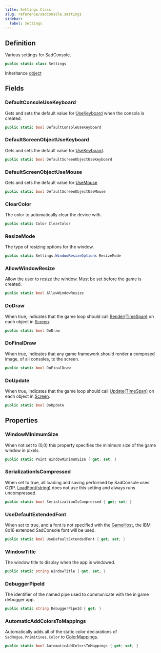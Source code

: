 ```yaml
---
title: Settings Class
slug: reference/sadconsole.settings
sidebar:
  label: Settings
---
```

## Definition

Various settings for SadConsole.

```csharp title="C#"
public static class Settings
```

Inheritance [object](https://learn.microsoft.com/dotnet/api/system.object/)

## Fields

### DefaultConsoleUseKeyboard

Gets and sets the default value for [UseKeyboard](../sadconsole.iscreenobject/#usekeyboard/) when the console is created.

```csharp title="C#"
public static bool DefaultConsoleUseKeyboard
```

### DefaultScreenObjectUseKeyboard

Gets and sets the default value for [UseKeyboard](../sadconsole.screenobject/#usekeyboard/).

```csharp title="C#"
public static bool DefaultScreenObjectUseKeyboard
```

### DefaultScreenObjectUseMouse

Gets and sets the default value for [UseMouse](../sadconsole.screenobject/#usemouse/).

```csharp title="C#"
public static bool DefaultScreenObjectUseMouse
```

### ClearColor

The color to automatically clear the device with.

```csharp title="C#"
public static Color ClearColor
```

### ResizeMode

The type of resizing options for the window.

```csharp title="C#"
public static Settings.WindowResizeOptions ResizeMode
```

### AllowWindowResize

Allow the user to resize the window. Must be set before the game is created.

```csharp title="C#"
public static bool AllowWindowResize
```

### DoDraw

When true, indicates that the game loop should call [Render(TimeSpan)](../sadconsole.iscreenobject/#/) on each object in [Screen](../sadconsole.gamehost/#screen/).

```csharp title="C#"
public static bool DoDraw
```

### DoFinalDraw

When true, indicates that any game framework should render a composed image, of all consoles, to the screen.

```csharp title="C#"
public static bool DoFinalDraw
```

### DoUpdate

When true, indicates that the game loop should call [Update(TimeSpan)](../sadconsole.iscreenobject/#/) on each object in [Screen](../sadconsole.gamehost/#screen/).

```csharp title="C#"
public static bool DoUpdate
```

## Properties

### WindowMinimumSize

When not set to (0,0) this property specifies the minimum size of the game window in pixels.

```csharp title="C#"
public static Point WindowMinimumSize { get; set; }
```

### SerializationIsCompressed

When set to true, all loading and saving performed by SadConsole uses GZIP. [LoadFont(string)](../sadconsole.gamehost/#/) does not use this setting and always runs uncompressed.

```csharp title="C#"
public static bool SerializationIsCompressed { get; set; }
```

### UseDefaultExtendedFont

When set to true, and a font is not specified with the [GameHost](../sadconsole.gamehost/), the IBM 8x16 extended SadConsole font will be used.

```csharp title="C#"
public static bool UseDefaultExtendedFont { get; set; }
```

### WindowTitle

The window title to display when the app is windowed.

```csharp title="C#"
public static string WindowTitle { get; set; }
```

### DebuggerPipeId

The identifier of the named pipe used to communicate with the in game debugger app.

```csharp title="C#"
public static string DebuggerPipeId { get; }
```

### AutomaticAddColorsToMappings

Automatically adds all of the static color declarations of `SadRogue.Primitives.Color` to [ColorMappings](../sadrogue.primitives.colorextensions2/#colormappings/).

```csharp title="C#"
public static bool AutomaticAddColorsToMappings { get; set; }
```